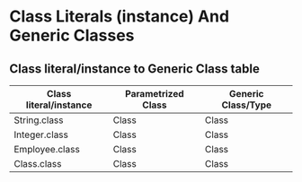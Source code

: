 # Class Literals (instance) And Generic Classes

## Class literal/instance to Generic Class table

| Class literal/instance | Parametrized Class | Generic Class/Type |
|------------------------|--------------------|--------------------|
| String.class           | Class<String>      | Class<T>           |
| Integer.class          | Class<Integer>     | Class<T>           |
| Employee.class         | Class<Employee>    | Class<T>           |
| Class.class            | Class<Class>       | Class<T>           |


